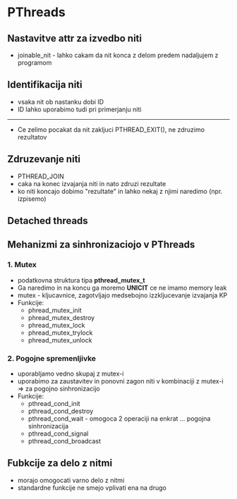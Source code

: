 # PThreads

## Nastavitve **attr** za izvedbo niti

* joinable_nit - lahko cakam da nit konca z delom predem nadaljujem z programom

## Identifikacija niti

* vsaka nit ob nastanku dobi ID
* ID lahko uporabimo tudi pri primerjanju niti

---

* Ce zelimo pocakat da nit zakljuci PTHREAD_EXIT(), ne zdruzimo rezultatov

## Zdruzevanje niti

* PTHREAD_JOIN
* caka na konec izvajanja niti in nato zdruzi rezultate
* ko niti koncajo dobimo "rezultate" in lahko nekaj z njimi naredimo (npr. izpisemo)

## Detached threads 

## Mehanizmi za sinhronizaciojo v PThreads

### 1. Mutex
* podatkovna struktura tipa **pthread_mutex_t**
* Ga naredimo in na koncu ga moremo **UNICIT** ce ne imamo memory leak
* mutex - kljucavnice, zagotvljajo medsebojno izzkljucevanje izvajanja KP
* Funkcije:
  * phread_mutex_init
  * phread_mutex_destroy
  * phread_mutex_lock
  * phread_mutex_trylock
  * phread_mutex_unlock

### 2. Pogojne spremenljivke

* uporabljamo vedno skupaj z mutex-i
* uporabimo za zaustavitev in ponovni zagon niti v kombinaciji z mutex-i => za pogojno sinhronizacijo
* Funkcije:
  * pthread_cond_init
  * pthread_cond_destroy
  * pthread_cond_wait - omogoca 2 operaciji na enkrat ... pogojna sinhronizacija
  * pthread_cond_signal
  * pthread_cond_broadcast

## Fubkcije za delo z nitmi

* morajo omogocati varno delo z nitmi
* standardne funkcije ne smejo vplivati ena na drugo


